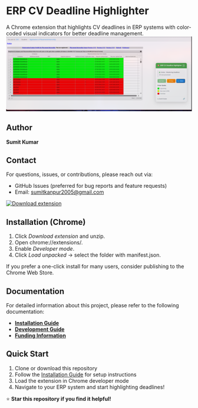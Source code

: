 # ERP CV Deadline Highlighter

A Chrome extension that highlights CV deadlines in ERP systems with color-coded visual indicators for better deadline management.
![ERP CV Deadline Highlighter Screenshot](./image.png)

## Author
**Sumit Kumar**

## Contact
For questions, issues, or contributions, please reach out via:
- GitHub Issues (preferred for bug reports and feature requests)
- Email: sumitkanpur2005@gmail.com

[![Download extension](https://img.shields.io/badge/Download-%20Extension-blue?style=for-the-badge&logo=googlechrome)](https://github.com/SumitKumar-17/erp-cv-deadline-highlighter/archive/refs/heads/main.zip)
## Installation (Chrome)
1. Click *Download extension* and unzip.
2. Open chrome://extensions/.
3. Enable *Developer mode*.
4. Click *Load unpacked* → select the folder with manifest.json.

If you prefer a one-click install for many users, consider publishing to the Chrome Web Store.

## Documentation

For detailed information about this project, please refer to the following documentation:

- **[Installation Guide](docs/INSTALLATION.md)** 
- **[Development Guide](docs/DEVELOPMENT.md)**  
- **[Funding Information](docs/FUNDING.md)** 

## Quick Start

1. Clone or download this repository
2. Follow the [Installation Guide](docs/INSTALLATION.md) for setup instructions
3. Load the extension in Chrome developer mode
4. Navigate to your ERP system and start highlighting deadlines!

⭐ **Star this repository if you find it helpful!**
